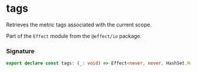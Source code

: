 # tags

Retrieves the metric tags associated with the current scope.

Part of the `Effect` module from the `@effect/io` package.

### Signature

```typescript
export declare const tags: (_: void) => Effect<never, never, HashSet.HashSet<MetricLabel.MetricLabel>>
```
